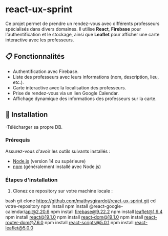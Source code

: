 # react-ux-sprint

Ce projet permet de prendre un rendez-vous avec différents professeurs spécialisés dans divers domaines. Il utilise **React**, **Firebase** pour l'authentification et le stockage, ainsi que **Leaflet** pour afficher une carte interactive avec les professeurs.

## :clipboard: Fonctionnalités

- Authentification avec Firebase.
- Liste des professeurs avec leurs informations (nom, description, lieu, etc.).
- Carte interactive avec la localisation des professeurs.
- Prise de rendez-vous via un lien Google Calendar.
- Affichage dynamique des informations des professeurs sur la carte.

## :rocket: Installation

-Télécharger sa propre DB.

### Prérequis

Assurez-vous d'avoir les outils suivants installés :

- [Node.js](https://nodejs.org/) (version 14 ou supérieure)
- [npm](https://www.npmjs.com/) (généralement installé avec Node.js)

### Étapes d'installation

1. Clonez ce repository sur votre machine locale :

bash
git clone https://github.com/mathysgirardot/react-ux-sprint.git
cd votre-repository
npm install 
npm install @react-google-calendar/api@2.20.6
npm install firebase@9.22.2
npm install leaflet@1.9.4
npm install react@19.1.0
npm install react-dom@19.1.0
npm install react-router-dom@7.6.0
npm install react-scripts@5.0.1
npm install react-leaflet@5.0.0